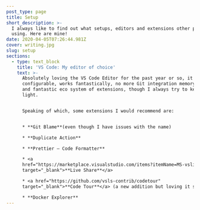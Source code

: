 ```yaml
---
post_type: page
title: Setup
short_description: >-
  I always like to find out what setups, editors and extensions other people are
  using. Here are mine!
date: 2020-04-05T07:26:44.981Z
cover: writing.jpg
slug: setup
sections:
  - type: text_block
    title: 'VS Code: My editor of choice'
    text: >-
      Absolutely loving the VS Code Editor for the past year or so, it is highly
      configurable, works fantastically, no more Git integration memory issues
      and fantastic eco system of extensions, though I always try to keep it
      light.


      Speaking of which, some extensions I would recommend are:


      * **Git Blame**(even though I have issues with the name)

      * **Duplicate Action**

      * **Prettier – Code Formatter**

      * <a
      href="https://marketplace.visualstudio.com/items?itemName=MS-vsliveshare.vsliveshare-pack"
      target="_blank">**Live Share**</a>

      * <a href="https://github.com/vsls-contrib/codetour"
      target="_blank">**Code Tour**</a> (a new addition but loving it so far)

      * **Docker Explorer**
---
```


